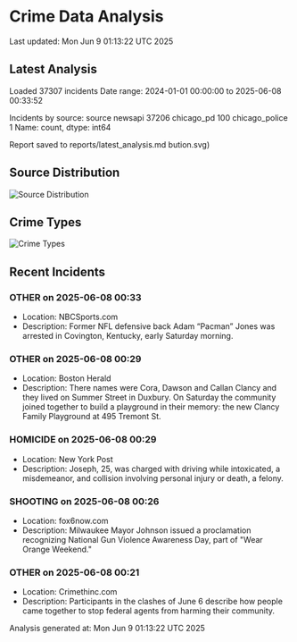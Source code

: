 # Crime Data Analysis
Last updated: Mon Jun  9 01:13:22 UTC 2025

## Latest Analysis

Loaded 37307 incidents
Date range: 2024-01-01 00:00:00 to 2025-06-08 00:33:52

Incidents by source:
source
newsapi           37206
chicago_pd          100
chicago_police        1
Name: count, dtype: int64

Report saved to reports/latest_analysis.md
bution.svg)

## Source Distribution
![Source Distribution](images/source_distribution.svg)

## Crime Types
![Crime Types](images/crime_types.svg)

## Recent Incidents

### OTHER on 2025-06-08 00:33
- Location: NBCSports.com
- Description: Former NFL defensive back Adam “Pacman” Jones was arrested in Covington, Kentucky, early Saturday morning.


### OTHER on 2025-06-08 00:29
- Location: Boston Herald
- Description: There names were Cora, Dawson and Callan Clancy and they lived on Summer Street in Duxbury. On Saturday the community joined together to build a playground in their memory: the new Clancy Family Playground at 495 Tremont St.


### HOMICIDE on 2025-06-08 00:29
- Location: New York Post
- Description: Joseph, 25, was charged with driving while intoxicated, a misdemeanor, and collision involving personal injury or death, a felony.


### SHOOTING on 2025-06-08 00:26
- Location: fox6now.com
- Description: Milwaukee Mayor Johnson issued a proclamation recognizing National Gun Violence Awareness Day, part of "Wear Orange Weekend."


### OTHER on 2025-06-08 00:21
- Location: Crimethinc.com
- Description: Participants in the clashes of June 6 describe how people came together to stop federal agents from harming their community.

Analysis generated at: Mon Jun  9 01:13:22 UTC 2025
